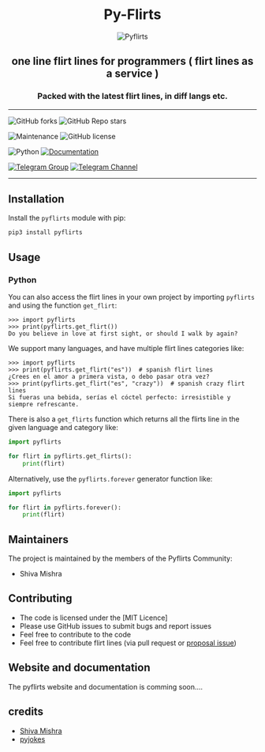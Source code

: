 <h1 align="center"><b>Py-Flirts</b></h1>

<p align="center"><img src="" alt="Pyflirts"></p>

<h2 align="center">one line flirt lines for programmers ( flirt lines as a service )</h3>

<h3 align="center">
    Packed with the latest flirt lines, in diff langs etc. </br>
</h3>

---

![GitHub forks](https://img.shields.io/github/forks/Pyflirts/pyflirts?style=social)
![GitHub Repo stars](https://img.shields.io/github/stars/pyflirts/pyflirts?style=social)

![Maintenance](https://img.shields.io/badge/Maintained%3F-Yes-white?&style=social&logo=hugo)
![GitHub license](https://img.shields.io/github/license/pyflirts/pyflirts?&style=social&logo=github)

![Python](https://img.shields.io/badge/Python-v3.10-white?style=social&logo=python)
[![Documentation](https://img.shields.io/badge/Documentations-docs.Pyflirts.tech-white?&style=social&logo=gitbook)]()

[![Telegram Group](https://img.shields.io/badge/Telegram-Group-white?&style=social&logo=telegram)](https://telegram.dog/pyflirtschat)
[![Telegram Channel](https://img.shields.io/badge/Telegram-Channel-white?&style=social&logo=telegram)](https://telegram.dog/pyflirts)

---

## Installation

Install the `pyflirts` module with pip:

```bash
pip3 install pyflirts
```

## Usage

### Python

You can also access the flirt lines in your own project by importing `pyflirts` and using the function
`get_flirt`:

```pycon
>>> import pyflirts
>>> print(pyflirts.get_flirt())
Do you believe in love at first sight, or should I walk by again?
```

We support many languages, and have multiple flirt lines categories like:

```pycon
>>> import pyflirts
>>> print(pyflirts.get_flirt("es"))  # spanish flirt lines
¿Crees en el amor a primera vista, o debo pasar otra vez?
>>> print(pyflirts.get_flirt("es", "crazy"))  # spanish crazy flirt lines
Si fueras una bebida, serías el cóctel perfecto: irresistible y siempre refrescante.
```

There is also a `get_flirts` function which returns all the flirts line in the given language and category like:

```python
import pyflirts

for flirt in pyflirts.get_flirts():
    print(flirt)
```

Alternatively, use the `pyflirts.forever` generator function like:

```python
import pyflirts

for flirt in pyflirts.forever():
    print(flirt)
```

## Maintainers

The project is maintained by the members of the Pyflirts Community:

- Shiva Mishra

## Contributing

- The code is licensed under the [MIT Licence]
- Please use GitHub issues to submit bugs and report issues
- Feel free to contribute to the code
- Feel free to contribute flirt lines (via pull request or [proposal issue](https://github.com/pyflirts/pyflirts/issues/))

## Website and documentation

The pyflirts website and documentation is comming soon....

## credits 
- [Shiva Mishra](https://github.com/shivamishrame)
- [pyjokes](https://github.com/pyjokes/pyjpkes)
